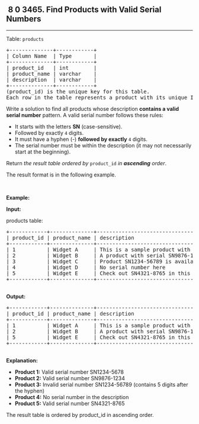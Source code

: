 <h2> 8 0
3465. Find Products with Valid Serial Numbers</h2><hr><div><p>Table: <code>products</code></p>

<pre>+--------------+------------+
| Column Name  | Type       |
+--------------+------------+
| product_id   | int        |
| product_name | varchar    |
| description  | varchar    |
+--------------+------------+
(product_id) is the unique key for this table.
Each row in the table represents a product with its unique ID, name, and description.
</pre>

<p>Write a solution to find all products whose description <strong>contains a valid serial number</strong> pattern. A valid serial number follows these rules:</p>

<ul>
	<li>It starts with the letters <strong>SN</strong>&nbsp;(case-sensitive).</li>
	<li>Followed by exactly <code>4</code> digits.</li>
	<li>It must have a hyphen (-) <strong>followed by exactly</strong> <code>4</code> digits.</li>
	<li>The serial number must be within the description (it may not necessarily start at the beginning).</li>
</ul>

<p>Return <em>the result table&nbsp;ordered by</em> <code>product_id</code> <em>in <strong>ascending</strong> order</em>.</p>

<p>The result format is in the following example.</p>

<p>&nbsp;</p>
<p><strong class="example">Example:</strong></p>

<div class="example-block">
<p><strong>Input:</strong></p>

<p>products table:</p>

<pre class="example-io">+------------+--------------+------------------------------------------------------+
| product_id | product_name | description                                          |
+------------+--------------+------------------------------------------------------+
| 1          | Widget A     | This is a sample product with SN1234-5678            |
| 2          | Widget B     | A product with serial SN9876-1234 in the description |
| 3          | Widget C     | Product SN1234-56789 is available now                |
| 4          | Widget D     | No serial number here                                |
| 5          | Widget E     | Check out SN4321-8765 in this description            |
+------------+--------------+------------------------------------------------------+
    </pre>

<p><strong>Output:</strong></p>

<pre class="example-io">+------------+--------------+------------------------------------------------------+
| product_id | product_name | description                                          |
+------------+--------------+------------------------------------------------------+
| 1          | Widget A     | This is a sample product with SN1234-5678            |
| 2          | Widget B     | A product with serial SN9876-1234 in the description |
| 5          | Widget E     | Check out SN4321-8765 in this description            |
+------------+--------------+------------------------------------------------------+
    </pre>

<p><strong>Explanation:</strong></p>

<ul>
	<li><strong>Product 1:</strong> Valid serial number SN1234-5678</li>
	<li><strong>Product 2:</strong> Valid serial number SN9876-1234</li>
	<li><strong>Product 3:</strong> Invalid serial number SN1234-56789 (contains 5 digits after the hyphen)</li>
	<li><strong>Product 4:</strong> No serial number in the description</li>
	<li><strong>Product 5:</strong> Valid serial number SN4321-8765</li>
</ul>

<p>The result table is ordered by product_id in ascending order.</p>
</div>
</div>